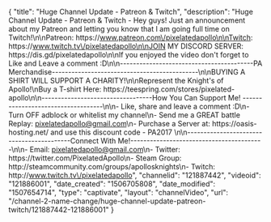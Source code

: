 {
    "title": "Huge Channel Update - Patreon & Twitch",
    "description": "Huge Channel Update - Patreon & Twitch - Hey guys! Just an announcement about my Patreon and letting you know that I am going full time on Twitch!\n\nPatreon: https:\/\/www.patreon.com\/pixelatedapollo\n\nTwitch: https:\/\/www.twitch.tv\/pixelatedapollo\n\nJOIN MY DISCORD SERVER: https:\/\/dis.gd\/pixelatedapollo\n\nIf you enjoyed the video don't forget to Like and Leave a comment :D\n\n-----------------------------------------PA Merchandise---------------------------------------------\n\nBUYING A SHIRT WILL SUPPORT A CHARITY!\n\nRepresent the Knight's of Apollo!\nBuy a T-shirt Here: https:\/\/teespring.com\/stores\/pixelated-apollo\n\n----------------------------------How You Can Support Me! -----------------------------------\n\n- Like, share and leave a comment :D\n- Turn OFF adblock or whitelist my channel\n- Send me a GREAT battle Replay: pixelatedapollo@gmail.com\n- Purchase a Server at: https:\/\/oasis-hosting.net\/ and use this discount code - PA2017 \n\n------------------------------------------Connect With Me!-----------------------------------------\n\n- Email: pixelatedapollo@gmail.com\n- Twitter: https:\/\/twitter.com\/PixelatedApollo\n- Steam Group:  http:\/\/steamcommunity.com\/groups\/apollosknights\n- Twitch: http:\/\/www.twitch.tv\/pixelatedapollo",
    "channelid": "121887442",
    "videoid": "121886001",
    "date_created": "1506705808",
    "date_modified": "1507654714",
    "type": "captivate",
    "layout": "channelVideo",
    "url": "\/channel-2-name-change\/huge-channel-update-patreon-twitch\/121887442-121886001"
}